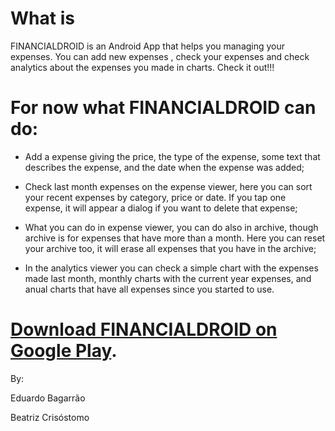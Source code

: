 # What is

FINANCIALDROID is an Android App that helps you managing your expenses. You can add new expenses , check your expenses and check analytics about the expenses you made in charts. Check it out!!!

# For now what FINANCIALDROID can do:

- Add a expense giving the price, the type of the expense, some text that describes the expense, and the date when the expense was added;

- Check last month expenses on the expense viewer, here you can sort your recent expenses by category, price or date. If you tap one expense, it will appear a dialog if you want to delete that expense;

- What you can do in expense viewer, you can do also in archive, though archive is for expenses that have more than a month. Here you can reset your archive too, it will erase all expenses that you have in the archive;

- In the analytics viewer you can check a simple chart with the expenses made last month, monthly charts with the current year expenses, and anual charts that have all expenses since you started to use.


# [Download FINANCIALDROID on Google Play](https://play.google.com/store/apps/details?id=bagarrao.financialdroid&hl=pt-PT#details-reviews).


By:

Eduardo Bagarrão

Beatriz Crisóstomo
